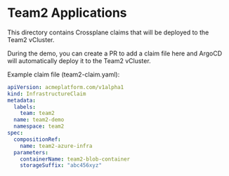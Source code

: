 # Team2 Applications

This directory contains Crossplane claims that will be deployed to the Team2 vCluster.

During the demo, you can create a PR to add a claim file here and ArgoCD will automatically deploy it to the Team2 vCluster.

Example claim file (team2-claim.yaml):
```yaml
apiVersion: acmeplatform.com/v1alpha1
kind: InfrastructureClaim
metadata:
  labels:
    team: team2
  name: team2-demo
  namespace: team2
spec:
  compositionRef:
    name: team2-azure-infra
  parameters:
    containerName: team2-blob-container
    storageSuffix: "abc456xyz"
```